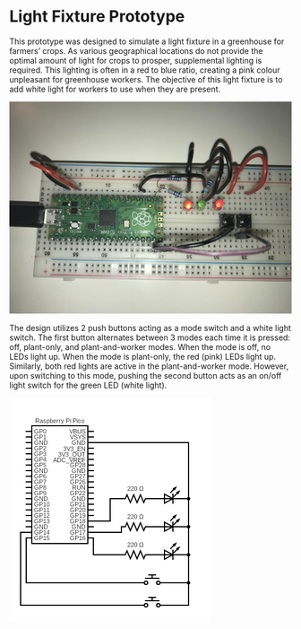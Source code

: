 # Light Fixture Prototype

This prototype was designed to simulate a light fixture in a greenhouse for farmers’ crops. As various geographical locations do not provide the optimal amount of light for crops to prosper, supplemental lighting is required. This lighting is often in a red to blue ratio, creating a pink colour unpleasant for greenhouse workers. The objective of this light fixture is to add white light for workers to use when they are present. 

![](https://github.com/JuliaLWang8/Light-Fixture-Prototype/blob/main/Circuit.jpg?raw=true)

The design utilizes 2 push buttons acting as a mode switch and a white light switch. The first button alternates between 3 modes each time it is pressed: off, plant-only, and plant-and-worker modes. When the mode is off, no LEDs light up. When the mode is plant-only, the red (pink) LEDs light up. Similarly, both red lights are active in the plant-and-worker mode. However, upon switching to this mode, pushing the second button acts as an on/off light switch for the green LED (white light). 

![](https://github.com/JuliaLWang8/Light-Fixture-Prototype/blob/main/circuit.png?raw=true)
